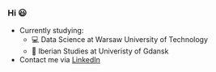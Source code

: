 ### Hi 😃

* Currently studying: 
	* 💻 Data Science at Warsaw University of Technology
	* :speech_balloon: Iberian Studies at Univeristy of Gdansk
* Contact me via [LinkedIn](https://www.linkedin.com/in/maciej-chylak/) 

